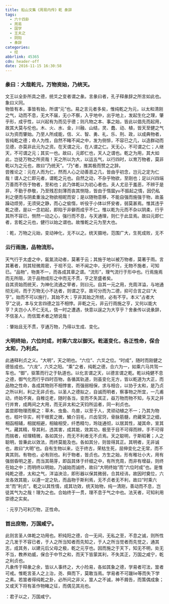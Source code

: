 ```yaml
---
title: 船山文集《周易内传》乾 彖辞
tags:
  - 六十四卦
  - 周易
  - 国学
  - 王夫之
  - 阴阳
  - 彖辞
categories:
  - 经
abbrlink: 45365
cdn: header-off
date: 2016-11-15 16:30:58
---
```


### 彖曰：大哉乾元，万物资始，乃统天。  

文王以全卦所具之德，统爻之变者谓之彖。言彖曰者，孔子释彖辞之所言如此也。象曰义同。  
物皆有本，事皆有始，所谓“元”也。易之言元者多矣，惟纯乾之为元，以太和清刚之气，动而不息，无大不届，无小不察，入乎地中，出乎地上，发起生化之理，肇乎形，成乎性，以兴起有为而见乎德；则凡物之本、事之始，皆此以倡先而起用，故其大莫与伦也。木、火、水、金，川融、山结，灵、蠢、动、植，皆天至健之气以为资而肇始。乃至人所成能，信、义、智、勇、礼、乐、刑、政，以成典物者，皆纯乾之德；命人为性，自然不睹不闻之中，发为侧悱，不容已之几，以造群动而见德，亦莫非此元为之资。在天谓之元，在人谓之仁。天无心，不可谓之仁；人继天，不可谓之元；其实一也。故曰，元即仁也，天人之谓也。乾之为用，其大如此，岂徒万物之所资哉！天之所以为大，以运五气，以行四时，以育万物者，莫非乾以为之元也，故曰“乃统天”。“乃”者，推其极而赞之之辞。  
尝推论之：元在人而为仁，然而人心之动善恶之几，皆由乎初念，岂元之定为仁哉！谓人之仁即元者，谓乾之元也。自然之动，不杂乎物欲，至刚也；足以兴四端万善而不伤于物者，至和也；此乃体乾以为初心者也。夫人尤忌于羞恶，不辨于是非，不勤于恭敬，乃至残忍刻薄而丧其恻隐，皆由于惰窳yu不振起之情，因仍私利之便而与阴柔重浊之物欲相昵而安；是以随物意移，不能自强而施强于物，故虽躁动烦劳，无须臾之静，而心之偷惰，听役于小体以怀安者，弱莫甚焉。惟其违乎乾之德，是以一念初起，即陷于非僻而成乎不仁。惟以乾为元而不杂以阴柔，行乎其所不容已，恻然一动之心，强行而不息，与天通理，则仁于此显焉。故曰元即仁者，言乾之元也，健行以始之谓也。故惟乾之元为至大也。  
<pre class="prettyprint">：乾，万物之元始，变动神化，无不以之。统天摄地，范围广大，生死成败，无不因之。</pre>  

### 云行雨施，品物流形。  

天气行于太虚之中，氤氳流动者，莫著于云；其施于地以被万物者，莫著于雨。言其著者，则其轻微周密，于视不见、听不闻之中，无时不行，无物不施者，可知已。“品物”，物类不一，而各成其章之谓。“流形”，理气流行于形中也。行焉施焉而无所阻，流于品物成形之中而无不贯，亨之至盛者矣。  
自其资始而统天，为神化流通之宰者，则曰元。自其一元之用，充周洋溢，与地通彻无间，而于万物无小不达者，则谓之亨。故可分而为二德，抑可合言之曰“大亨”。始而不可以施行，其始不大；亨非其始之所统，必有不亨。本义“占者大亨”之说，本与文言四德之旨不相悖。非乾之元，非云行雨施之亨，又何以能大亨？夫岂小人不仁无礼，侥一时之遭遇，快意以逞之为大亨乎？舍彖传以说彖辞，不信圣人，而信鬻术者之陋说哉！  

<pre class="prettyprint">：肇始且无不贯，亨通万物，乃得以生成、变化。</pre>

### 大明终始，六位时成，时乘六龙以御天。乾道变化，各正性命，保合太和，乃利贞。 
 
此通释利贞之义。“大明”，天之明也。“六位”、六爻之位。“时成”，随时而刚健之德皆成也。“六龙”，六爻之阳。“乘”之者，纯乾之德，合六为一，如乘六马共驾一车也。“御”，驱策而行之于轨道也。以化言谓之天，以德言谓之乾。乾以纯健不息之德，御气化而行乎四时百物，各循其轨道，则虽变化无方，皆以乾道为大正，而品物之性命，各成其物则不相悖害，而强弱相保，求与相合，以协于太和，是乃贞之所以利，利之无非贞也。以圣人之德拟之，自诚而明者，察事物之所宜，一几甫动，终始不爽，自稚讫老，随时各当，变而不失其正，益万物而物不知，与天之并行并育，成两间之大用，而无非太和之天钧所运者，同一利贞也。  
盖尝即物理而察之：草木、虫鱼、鸟兽，以至于人，灵顽动植之不一；乃其为物也，枝叶华实，柯干根荄之微，鱗介羽毛，爪齿官窍，骨脉筋髓，府藏荣卫之细，相函相辅，相就相避，相输相受，纤悉精匀，玲珑通彻，以居其性，凝其命，宣其气，藏其精，导其利，违其害，成其能，效其功，极至于目不可得而辨，手不可得而揣者，经理精微，各如其分，而无不利者无不贞焉。天之聪明，于斯昭著；人之聪明，皆秉此以效法，而终莫能及也。各如其分，则皆得其正。其明者，无非诚也，故曰“大明”也。自有生物以来，讫于终古，荣枯生死，屈伸变化之无常，而不爽其则。有物也，必有则也。利于物者，皆贞也。方生之始，形有稚壮小大，用有强弱昏明之差，而当其萌芽，即函其体于纤细之中，有所充周，而非有增益，则终在始之中；而明终以明始，乃诚始而诚终，故曰“大明终始”而“六位时成”也。是惟纯乾之德，太和之气，洋溢泱洽，即形器以保其微弱，合其经讳，故因时奠位，六龙各效其能，以遵一定之轨，而品物于斯利焉，无不贞者无不利，故曰“时乘六龙”而“利贞”。乾之以其性情，成其功效，统天始物，纯一清刚，善动而不息，岂徒其气为之哉！理为之也。合始终于一贯，理不息于气之中也。法天者，可知利用崇德之实矣。  

<pre class="prettyprint">：元亨乃可利万物，正性命。</pre>

### 首出庶物，万国咸宁。  

此则言圣人体乾之功用也。积纯阳之德，合一无间，无私之至，不息之诚，则所性之几发于不容已者，于人之所当知者而先知之，于人之所当觉者而先觉之，通其志，成其务，以建元后父母之极，乾之元亨也。因而施之于天下，知无不明，处无不当，教养劝威，保合于中节之和，而天下皆蒙其利，不失其正，万国之咸宁，乾之利贞也。  
凡彖传于释彖之余，皆以人事终之，大小险易，各如其象之德，学易者可法，筮者可戒。惟乾言圣人之上治，尧、舜而下，莫敢当焉。学易者不可躐lie等而失下学之素。若筮者得纯乾之卦，必所问之非义，筮人之不诚，神不屑告，而策偶成象；又或天下将有圣作物睹之征，而偶见其兆也。  

<pre class="prettyprint">：君子以之，万国咸宁。</pre>